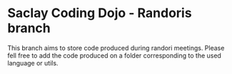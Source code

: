 # Saclay Coding Dojo - Randoris branch

This branch aims to store code produced during randori meetings. Please fell free to add the code produced on a folder corresponding to the used
language or utils.